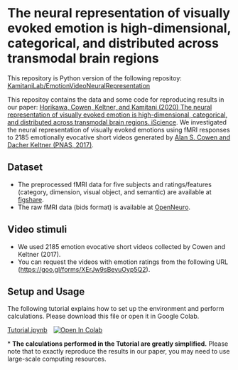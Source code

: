 # The neural representation of visually evoked emotion is high-dimensional, categorical, and distributed across transmodal brain regions

This repository is Python version of the following repositoy:
[KamitaniLab/EmotionVideoNeuralRepresentation](https://github.com/KamitaniLab/EmotionVideoNeuralRepresentation)

This repositoy contains the data and some code for reproducing results in our paper: [Horikawa, Cowen, Keltner, and Kamitani (2020) The neural representation of visually evoked emotion is high-dimensional, categorical, and distributed across transmodal brain regions. iScience](https://www.cell.com/iscience/fulltext/S2589-0042(20)30245-5?rss=yes).
We investigated the neural representation of visually evoked emotions using fMRI responses to 2185 emotionally evocative short videos generated by [Alan S. Cowen and Dacher Keltner (PNAS, 2017)](https://doi.org/10.1073/pnas.1702247114).


## Dataset
- The preprocessed fMRI data for five subjects and ratings/features (category, dimension, visual object, and semantic) are available at [figshare](https://figshare.com/articles/dataset/The_neural_representation_of_visually_evoked_emotion_is_high-dimensional_categorical_anddistributed_across_transmodal_brain_regions_Python_version/26633035?file=48466108).
- The raw fMRI data (bids format) is available at [OpenNeuro](https://openneuro.org/datasets/ds002425).

## Video stimuli

- We used 2185 emotion evocative short videos collected by Cowen and Keltner (2017).   
- You can request the videos with emotion ratings from the following URL (https://goo.gl/forms/XErJw9sBeyuOyp5Q2).


## Setup and Usage

The following tutorial explains how to set up the environment and perform calculations. 
Please download this file or open it in Google Colab. 
<!--このファイルをダウンロードするか，Google colabで開いてご利用ください．-->

[Tutorial.ipynb](Tutorial.ipynb)&emsp;[![Open In Colab](https://colab.research.google.com/assets/colab-badge.svg)](https://colab.research.google.com/github/KamitaniLab/EmotionVideoNeuralRepresentationPython/blob/main/Tutorials.ipynb)

\* **The calculations performed in the Tutorial are greatly simplified.** Please note that to exactly reproduce the results in our paper, you may need to use large-scale computing resources.
<!-- Tutorialで実行可能な計算は，大幅に簡略化されたものです．Paperの結果の厳密な再現には，大規模な計算資源の利用などが必要になりますのでご注意ください．-->



